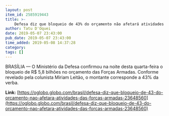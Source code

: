 ```yaml
---
layout: post
item_id: 2585919443
title: >-
    Defesa diz que bloqueio de 43% do orçamento não afetará atividades das Forças Armadas
author: Tatu D'Oquei
date: 2019-05-07 23:43:00
pub_date: 2019-05-07 23:43:00
time_added: 2019-05-08 14:37:28
category: 
tags: []
---
```


BRASÍLIA — O Ministério da Defesa confirmou na noite desta quarta-feira o bloqueio de R$ 5,8 bilhões no orçamento das Forças Armadas. Conforme revelado pela colunista Miriam Leitão, o montante corresponde a 43% da verba.

**Link:** [https://oglobo.globo.com/brasil/defesa-diz-que-bloqueio-de-43-do-orcamento-nao-afetara-atividades-das-forcas-armadas-23648560](https://oglobo.globo.com/brasil/defesa-diz-que-bloqueio-de-43-do-orcamento-nao-afetara-atividades-das-forcas-armadas-23648560)

